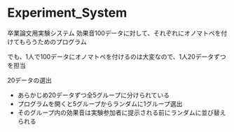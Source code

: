 # Experiment_System
卒業論文用実験システム
効果音100データに対して、それぞれにオノマトペを付けてもらうためのプログラム

でも、1人で100データにオノマトペを付けるのは大変なので、1人20データずつを担当

20データの選出
* あらかじめ20データずつ全5グループに分けられている
* プログラムを開くと5グループからランダムに1グループ選出
* そのグループ内の効果音は実験参加者に提示される前にランダムに並び替えられる
